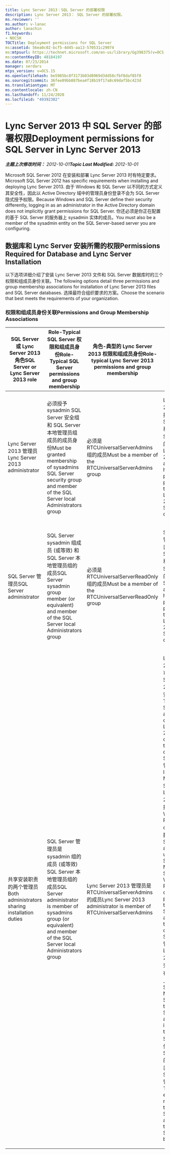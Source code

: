 ```yaml
---
title: Lync Server 2013：SQL Server 的部署权限
description: Lync Server 2013： SQL Server 的部署权限。
ms.reviewer: ''
ms.author: v-lanac
author: lanachin
f1.keywords:
- NOCSH
TOCTitle: Deployment permissions for SQL Server
ms:assetid: 56ea0c02-bcf5-4d45-aa13-570531c29074
ms:mtpsurl: https://technet.microsoft.com/en-us/library/Gg398375(v=OCS.15)
ms:contentKeyID: 48184197
ms.date: 07/23/2014
manager: serdars
mtps_version: v=OCS.15
ms.openlocfilehash: be5985bc8f3173b03d8969d3dd58cfbf8daf85f8
ms.sourcegitcommit: 36fee89bb887bea4f18b19f17a8c69daf5bc423d
ms.translationtype: MT
ms.contentlocale: zh-CN
ms.lasthandoff: 11/24/2020
ms.locfileid: "49392302"
---
```

# <a name="deployment-permissions-for-sql-server-in-lync-server-2013"></a><span data-ttu-id="469de-103">Lync Server 2013 中 SQL Server 的部署权限</span><span class="sxs-lookup"><span data-stu-id="469de-103">Deployment permissions for SQL Server in Lync Server 2013</span></span>

<div data-xmlns="http://www.w3.org/1999/xhtml">

<div class="topic" data-xmlns="http://www.w3.org/1999/xhtml" data-msxsl="urn:schemas-microsoft-com:xslt" data-cs="https://msdn.microsoft.com/">

<div data-asp="https://msdn2.microsoft.com/asp">



</div>

<div id="mainSection">

<div id="mainBody"><span data-ttu-id="469de-104">

<span> </span></span><span class="sxs-lookup"><span data-stu-id="469de-104">

<span> </span></span></span>

<span data-ttu-id="469de-105">_**主题上次修改时间：** 2012-10-01_</span><span class="sxs-lookup"><span data-stu-id="469de-105">_**Topic Last Modified:** 2012-10-01_</span></span>

<span data-ttu-id="469de-106">Microsoft SQL Server 2012 在安装和部署 Lync Server 2013 时有特定要求。</span><span class="sxs-lookup"><span data-stu-id="469de-106">Microsoft SQL Server 2012 has specific requirements when installing and deploying Lync Server 2013.</span></span> <span data-ttu-id="469de-107">由于 Windows 和 SQL Server 以不同的方式定义其安全性，因此以 Active Directory 域中的管理员身份登录不会为 SQL Server 隐式授予权限。</span><span class="sxs-lookup"><span data-stu-id="469de-107">Because Windows and SQL Server define their security differently, logging in as an administrator in the Active Directory domain does not implicitly grant permissions for SQL Server.</span></span> <span data-ttu-id="469de-108">你还必须是你正在配置的基于 SQL Server 的服务器上 sysadmin 实体的成员。</span><span class="sxs-lookup"><span data-stu-id="469de-108">You must also be a member of the sysadmin entity on the SQL Server-based server you are configuring.</span></span>

<div>

## <a name="permissions-required-for-database-and-lync-server-installation"></a><span data-ttu-id="469de-109">数据库和 Lync Server 安装所需的权限</span><span class="sxs-lookup"><span data-stu-id="469de-109">Permissions Required for Database and Lync Server Installation</span></span>

<span data-ttu-id="469de-110">以下选项详细介绍了安装 Lync Server 2013 文件和 SQL Server 数据库时的三个权限和组成员身份关联。</span><span class="sxs-lookup"><span data-stu-id="469de-110">The following options detail three permissions and group membership associations for installation of Lync Server 2013 files and SQL Server databases.</span></span> <span data-ttu-id="469de-111">选择最符合组织要求的方案。</span><span class="sxs-lookup"><span data-stu-id="469de-111">Choose the scenario that best meets the requirements of your organization.</span></span>

### <a name="permissions-and-group-membership-associations"></a><span data-ttu-id="469de-112">权限和组成员身份关联</span><span class="sxs-lookup"><span data-stu-id="469de-112">Permissions and Group Membership Associations</span></span>

<table>
<colgroup>
<col style="width: 25%" />
<col style="width: 25%" />
<col style="width: 25%" />
<col style="width: 25%" />
</colgroup>
<thead>
<tr class="header">
<th><span data-ttu-id="469de-113">SQL Server 或 Lync Server 2013 角色</span><span class="sxs-lookup"><span data-stu-id="469de-113">SQL Server or Lync Server 2013 role</span></span></th>
<th><span data-ttu-id="469de-114">Role-Typical SQL Server 权限和组成员身份</span><span class="sxs-lookup"><span data-stu-id="469de-114">Role-Typical SQL Server permissions and group membership</span></span></th>
<th><span data-ttu-id="469de-115">角色-典型的 Lync Server 2013 权限和组成员身份</span><span class="sxs-lookup"><span data-stu-id="469de-115">Role-typical Lync Server 2013 permissions and group membership</span></span></th>
<th><span data-ttu-id="469de-116">权限结果</span><span class="sxs-lookup"><span data-stu-id="469de-116">Permissions outcome</span></span></th>
</tr>
</thead>
<tbody>
<tr class="odd">
<td><p><span data-ttu-id="469de-117">Lync Server 2013 管理员</span><span class="sxs-lookup"><span data-stu-id="469de-117">Lync Server 2013 administrator</span></span></p></td>
<td><p><span data-ttu-id="469de-118">必须授予 sysadmin SQL Server 安全组和 SQL Server 本地管理员组成员的成员身份</span><span class="sxs-lookup"><span data-stu-id="469de-118">Must be granted membership of sysadmins SQL Server security group and member of the SQL Server local Administrators group</span></span></p></td>
<td><p><span data-ttu-id="469de-119">必须是 RTCUniversalServerAdmins 组的成员</span><span class="sxs-lookup"><span data-stu-id="469de-119">Must be a member of the RTCUniversalServerAdmins group</span></span></p></td>
<td><p><span data-ttu-id="469de-120">Lync Server 2013 管理员拥有安装 Lync Server 2013 和 SQL Server 数据库的相应权限。</span><span class="sxs-lookup"><span data-stu-id="469de-120">Lync Server 2013 administrator has the proper permissions to install both Lync Server 2013 and SQL Server databases.</span></span></p></td>
</tr>
<tr class="even">
<td><p><span data-ttu-id="469de-121">SQL Server 管理员</span><span class="sxs-lookup"><span data-stu-id="469de-121">SQL Server administrator</span></span></p></td>
<td><p><span data-ttu-id="469de-122">SQL Server sysadmin 组成员 (或等效) 和 SQL Server 本地管理员组的成员</span><span class="sxs-lookup"><span data-stu-id="469de-122">SQL Server sysadmin group member (or equivalent) and member of the SQL Server local Administrators group</span></span></p></td>
<td><p><span data-ttu-id="469de-123">必须是 RTCUniversalServerReadOnly 组的成员</span><span class="sxs-lookup"><span data-stu-id="469de-123">Must be a member of the RTCUniversalServerReadOnly group</span></span></p></td>
<td><p><span data-ttu-id="469de-124">SQL Server 管理员拥有安装 Lync Server 2013 和 SQL Server 数据库的相应权限。</span><span class="sxs-lookup"><span data-stu-id="469de-124">SQL Server administrator has the proper permissions to install both Lync Server 2013 and SQL Server databases.</span></span></p></td>
</tr>
<tr class="odd">
<td><p><span data-ttu-id="469de-125">共享安装职责的两个管理员</span><span class="sxs-lookup"><span data-stu-id="469de-125">Both administrators sharing installation duties</span></span></p></td>
<td><p><span data-ttu-id="469de-126">SQL Server 管理员是 sysadmin 组的成员 (或等效) SQL Server 本地管理员组的成员</span><span class="sxs-lookup"><span data-stu-id="469de-126">SQL Server administrator is member of sysadmins group (or equivalent) and member of the SQL Server local Administrators group</span></span></p></td>
<td><p><span data-ttu-id="469de-127">Lync Server 2013 管理员是 RTCUniversalServerAdmins 的成员</span><span class="sxs-lookup"><span data-stu-id="469de-127">Lync Server 2013 administrator is member of RTCUniversalServerAdmins</span></span></p></td>
<td><p><span data-ttu-id="469de-128">Lync Server 2013 管理员可以安装 Lync Server 2013，但无法安装数据库。</span><span class="sxs-lookup"><span data-stu-id="469de-128">The Lync Server 2013 administrator can install Lync Server 2013, but cannot install the databases.</span></span> <span data-ttu-id="469de-129">SQL Server 管理员使用 lync Server Management Shell 和由 Lync Server 2013 管理员提供的 Windows PowerShell cmdlet 来安装数据库。</span><span class="sxs-lookup"><span data-stu-id="469de-129">The SQL Server administrator uses the Lync Server Management Shell and Windows PowerShell cmdlets provided by the Lync Server 2013 administrator to install the databases.</span></span> <span data-ttu-id="469de-130">SQL Server 管理员使用的 Lync Server 2013 管理外壳程序已安装在前端服务器上。</span><span class="sxs-lookup"><span data-stu-id="469de-130">The Lync Server 2013 Management Shell used by the SQL Server administrator is installed on the Front End Server.</span></span> <span data-ttu-id="469de-131">这样便无需在基于 SQL Server 的服务器上安装 Lync Server 2013 管理工具。</span><span class="sxs-lookup"><span data-stu-id="469de-131">This eliminates the need to install the Lync Server 2013 administrative tools on the SQL Server-based server.</span></span></p></td>
</tr>
</tbody>
</table><span data-ttu-id="469de-132">


</div>

</div>

<span> </span>

</div>

</div>

</span><span class="sxs-lookup"><span data-stu-id="469de-132">


</div>

</div>

<span> </span>

</div>

</div>

</span></span></div>

